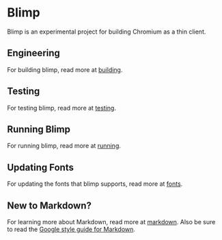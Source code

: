 # Blimp

Blimp is an experimental project for building Chromium as a thin client.

## Engineering

For building blimp, read more at [building](docs/build.md).

## Testing

For testing blimp, read more at [testing](docs/test.md).

## Running Blimp

For running blimp, read more at [running](docs/running.md).

## Updating Fonts

For updating the fonts that blimp supports, read more at [fonts](docs/fonts.md).

## New to Markdown?

For learning more about Markdown, read more at [markdown](docs/markdown.md).
Also be sure to read the
[Google style guide for Markdown](https://github.com/google/styleguide/blob/gh-pages/docguide/style.md).
